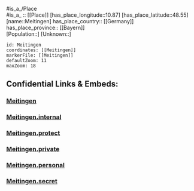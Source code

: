 ﻿---
location: [48.55,10.87] 
mapzoom: [7,12] 
mapmarker: city 
type: City
tags:
- geo/City


SpocWebEntityId: 32387
isDeleted: false
confidential: public

---
#is_a_/Place  
#is_a_ :: [[Place]] 
[has_place_longitude::10.87] 
[has_place_latitude::48.55] 
[name::Meitingen] 
has_place_country:: [[Germany]]  
has_place_province:: [[Bayern]]  
[Population::] 
[Unknown::] 


```leaflet
id: Meitingen
coordinates: [[Meitingen]] 
markerFile: [[Meitingen]] 
defaultZoom: 11 
maxZoom: 18
```


## Confidential Links & Embeds: 

### [Meitingen](/_public/Earth/Continent/Europe/Europe~Central/Germany/Germany~West/Bayern/counties~Bayern/Augsburg/cities~Augsburg/Meitingen.md) 

### [Meitingen.internal](/_internal/Earth/Continent/Europe/Europe~Central/Germany/Germany~West/Bayern/counties~Bayern/Augsburg/cities~Augsburg/Meitingen.internal.md) 

### [Meitingen.protect](/_protect/Earth/Continent/Europe/Europe~Central/Germany/Germany~West/Bayern/counties~Bayern/Augsburg/cities~Augsburg/Meitingen.protect.md) 

### [Meitingen.private](/_private/Earth/Continent/Europe/Europe~Central/Germany/Germany~West/Bayern/counties~Bayern/Augsburg/cities~Augsburg/Meitingen.private.md) 

### [Meitingen.personal](/_personal/Earth/Continent/Europe/Europe~Central/Germany/Germany~West/Bayern/counties~Bayern/Augsburg/cities~Augsburg/Meitingen.personal.md) 

### [Meitingen.secret](/_secret/Earth/Continent/Europe/Europe~Central/Germany/Germany~West/Bayern/counties~Bayern/Augsburg/cities~Augsburg/Meitingen.secret.md) 
